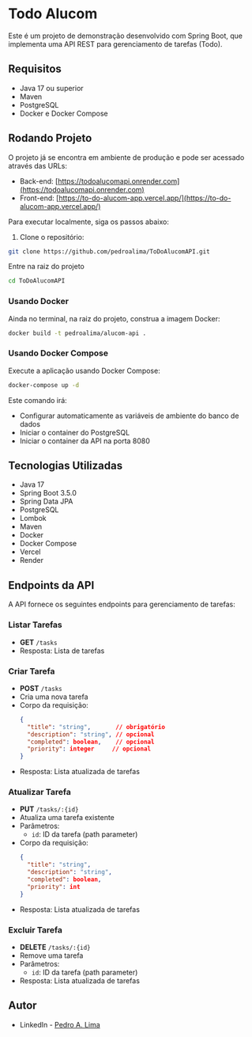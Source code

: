 # Todo Alucom

Este é um projeto de demonstração desenvolvido com Spring Boot, que implementa uma API REST para gerenciamento de tarefas (Todo).

## Requisitos

- Java 17 ou superior
- Maven
- PostgreSQL
- Docker e Docker Compose

## Rodando Projeto

O projeto já se encontra em ambiente de produção e pode ser acessado através das URLs: 
- Back-end: [https://todoalucomapi.onrender.com](https://todoalucomapi.onrender.com)
- Front-end: [https://to-do-alucom-app.vercel.app/](https://to-do-alucom-app.vercel.app/)

Para executar localmente, siga os passos abaixo:

1. Clone o repositório:

```bash
git clone https://github.com/pedroalima/ToDoAlucomAPI.git
```

Entre na raiz do projeto

```bash
cd ToDoAlucomAPI
```

### Usando Docker

Ainda no terminal, na raiz do projeto, construa a imagem Docker:

```bash
docker build -t pedroalima/alucom-api .
```

### Usando Docker Compose

Execute a aplicação usando Docker Compose:

```bash
docker-compose up -d
```

Este comando irá:

- Configurar automaticamente as variáveis de ambiente do banco de dados
- Iniciar o container do PostgreSQL
- Iniciar o container da API na porta 8080

## Tecnologias Utilizadas

- Java 17
- Spring Boot 3.5.0
- Spring Data JPA
- PostgreSQL
- Lombok
- Maven
- Docker
- Docker Compose
- Vercel
- Render

## Endpoints da API

A API fornece os seguintes endpoints para gerenciamento de tarefas:

### Listar Tarefas

- **GET** `/tasks`
- Resposta: Lista de tarefas

### Criar Tarefa

- **POST** `/tasks`
- Cria uma nova tarefa
- Corpo da requisição:
  ```json
  {
    "title": "string",       // obrigatório
    "description": "string", // opcional
    "completed": boolean,    // opcional
    "priority": integer     // opcional
  }
  ```
- Resposta: Lista atualizada de tarefas

### Atualizar Tarefa

- **PUT** `/tasks/:{id}`
- Atualiza uma tarefa existente
- Parâmetros:
  - `id`: ID da tarefa (path parameter)
- Corpo da requisição:
  ```json
  {
    "title": "string",
    "description": "string",
    "completed": boolean,
    "priority": int
  }
  ```
- Resposta: Lista atualizada de tarefas

### Excluir Tarefa

- **DELETE** `/tasks/:{id}`
- Remove uma tarefa
- Parâmetros:
  - `id`: ID da tarefa (path parameter)
- Resposta: Lista atualizada de tarefas

## Autor

- LinkedIn - [Pedro A. Lima](https://www.linkedin.com/in/pedroalima6/)
